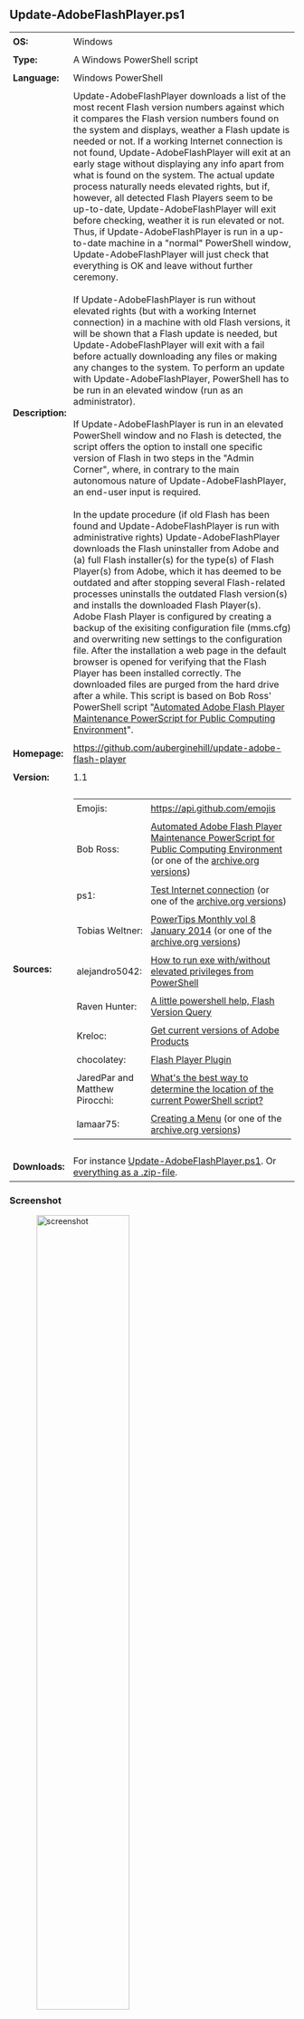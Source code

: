 <!-- Visual Studio Code: For a more comfortable reading experience, use the key combination Ctrl + Shift + V
     Visual Studio Code: To crop the tailing end space characters out, please use the key combination Ctrl + Shift + X
     Visual Studio Code: To improve the formatting of HTML code, press Shift + Alt + F and the selected area will be reformatted in a html file.

  _    _           _       _                        _       _          ______ _           _     _____  _
 | |  | |         | |     | |              /\      | |     | |        |  ____| |         | |   |  __ \| |
 | |  | |_ __   __| | __ _| |_ ___ ______ /  \   __| | ___ | |__   ___| |__  | | __ _ ___| |__ | |__) | | __ _ _   _  ___ _ __
 | |  | | '_ \ / _` |/ _` | __/ _ \______/ /\ \ / _` |/ _ \| '_ \ / _ \  __| | |/ _` / __| '_ \|  ___/| |/ _` | | | |/ _ \ '__|
 | |__| | |_) | (_| | (_| | ||  __/     / ____ \ (_| | (_) | |_) |  __/ |    | | (_| \__ \ | | | |    | | (_| | |_| |  __/ |
  \____/| .__/ \__,_|\__,_|\__\___|    /_/    \_\__,_|\___/|_.__/ \___|_|    |_|\__,_|___/_| |_|_|    |_|\__,_|\__, |\___|_|
        | |                                                                                                     __/ |
        |_|                                                                                                    |___/               -->


## Update-AdobeFlashPlayer.ps1

<table>
   <tr>
      <td style="padding:6px"><strong>OS:</strong></td>
      <td style="padding:6px">Windows</td>
   </tr>
   <tr>
      <td style="padding:6px"><strong>Type:</strong></td>
      <td style="padding:6px">A Windows PowerShell script</td>
   </tr>
   <tr>
      <td style="padding:6px"><strong>Language:</strong></td>
      <td style="padding:6px">Windows PowerShell</td>
   </tr>
   <tr>
      <td style="padding:6px"><strong>Description:</strong></td>
      <td style="padding:6px">Update-AdobeFlashPlayer downloads a list of the most recent Flash version numbers against which it compares the Flash version numbers found on the system and displays, weather a Flash update is needed or not. If a working Internet connection is not found, Update-AdobeFlashPlayer will exit at an early stage without displaying any info apart from what is found on the system. The actual update process naturally needs elevated rights, but if, however, all detected Flash Players seem to be up-to-date, Update-AdobeFlashPlayer will exit before checking, weather it is run elevated or not. Thus, if Update-AdobeFlashPlayer is run in a up-to-date machine in a "normal" PowerShell window, Update-AdobeFlashPlayer will just check that everything is OK and leave without further ceremony.
      <br />
      <br />If Update-AdobeFlashPlayer is run without elevated rights (but with a working Internet connection) in a machine with old Flash versions, it will be shown that a Flash update is needed, but Update-AdobeFlashPlayer will exit with a fail before actually downloading any files or making any changes to the system. To perform an update with Update-AdobeFlashPlayer, PowerShell has to be run in an elevated window (run as an administrator).
      <br />
      <br />If Update-AdobeFlashPlayer is run in an elevated PowerShell window and no Flash is detected, the script offers the option to install one specific version of Flash in two steps in the "Admin Corner", where, in contrary to the main autonomous nature of Update-AdobeFlashPlayer, an end-user input is required.
      <br />
      <br />In the update procedure (if old Flash has been found and Update-AdobeFlashPlayer is run with administrative rights) Update-AdobeFlashPlayer downloads the Flash uninstaller from Adobe and (a) full Flash installer(s) for the type(s) of Flash Player(s) from Adobe, which it has deemed to be outdated and after stopping several Flash-related processes uninstalls the outdated Flash version(s) and installs the downloaded Flash Player(s). Adobe Flash Player is configured by creating a backup of the exisiting configuration file (mms.cfg) and overwriting new settings to the configuration file. After the installation a web page in the default browser is opened for verifying that the Flash Player has been installed correctly. The downloaded files are purged from the hard drive after a while. This script is based on Bob Ross' PowerShell script "<a href="http://powershell.com/cs/forums/t/6128.aspx">Automated Adobe Flash Player Maintenance PowerScript for Public Computing Environment</a>".</td>
   </tr>
   <tr>
      <td style="padding:6px"><strong>Homepage:</strong></td>
      <td style="padding:6px"><a href="https://github.com/auberginehill/update-adobe-flash-player">https://github.com/auberginehill/update-adobe-flash-player</a></td>
   </tr>
   <tr>
      <td style="padding:6px"><strong>Version:</strong></td>
      <td style="padding:6px">1.1</td>
   </tr>
   <tr>
        <td style="padding:6px"><strong>Sources:</strong></td>
        <td style="padding:6px">
            <table>
                <tr>
                    <td style="padding:6px">Emojis:</td>
                    <td style="padding:6px"><a href="https://api.github.com/emojis">https://api.github.com/emojis</a></td>
                </tr>
                <tr>
                    <td style="padding:6px">Bob Ross:</td>
                    <td style="padding:6px"><a href="http://powershell.com/cs/forums/t/6128.aspx">Automated Adobe Flash Player Maintenance PowerScript for Public Computing Environment</a> (or one of the <a href="https://web.archive.org/web/20150818075129/http://powershell.com/cs/forums/t/6128.aspx">archive.org versions</a>)</td>
                </tr>
                <tr>
                    <td style="padding:6px">ps1:</td> 
                    <td style="padding:6px"><a href="http://powershell.com/cs/blogs/tips/archive/2011/05/04/test-internet-connection.aspx">Test Internet connection</a> (or one of the <a href="https://web.archive.org/web/20110612212629/http://powershell.com/cs/blogs/tips/archive/2011/05/04/test-internet-connection.aspx">archive.org versions</a>)</td>
                </tr>
                <tr>
                    <td style="padding:6px">Tobias Weltner:</td> 
                    <td style="padding:6px"><a href="http://powershell.com/cs/PowerTips_Monthly_Volume_8.pdf#IDERA-1702_PS-PowerShellMonthlyTipsVol8-jan2014">PowerTips Monthly vol 8 January 2014</a> (or one of the <a href="https://web.archive.org/web/20150110213108/http://powershell.com/cs/media/p/30542.aspx">archive.org versions</a>)</td>
                </tr>
                <tr>
                    <td style="padding:6px">alejandro5042:</td> 
                    <td style="padding:6px"><a href="http://stackoverflow.com/questions/29266622/how-to-run-exe-with-without-elevated-privileges-from-powershell?rq=1">How to run exe with/without elevated privileges from PowerShell</a></td>
                </tr>
                <tr>
                    <td style="padding:6px">Raven Hunter:</td> 
                    <td style="padding:6px"><a href="https://community.spiceworks.com/topic/487699-a-little-powershell-help-flash-version-query">A little powershell help, Flash Version Query</a></td>
                </tr>
                <tr>
                    <td style="padding:6px">Kreloc:</td> 
                    <td style="padding:6px"><a href="https://www.reddit.com/r/PowerShell/comments/3tgr2m/get_current_versions_of_adobe_products/">Get current versions of Adobe Products</a></td>
                </tr>
                <tr>
                    <td style="padding:6px">chocolatey:</td> 
                    <td style="padding:6px"><a href="https://chocolatey.org/packages/flashplayerplugin">Flash Player Plugin</a></td>
                </tr>
                <tr>
                    <td style="padding:6px">JaredPar and Matthew Pirocchi:</td> 
                    <td style="padding:6px"><a href="http://stackoverflow.com/questions/5466329/whats-the-best-way-to-determine-the-location-of-the-current-powershell-script?noredirect=1&lq=1">What's the best way to determine the location of the current PowerShell script?</a></td>
                </tr>
                <tr>
                    <td style="padding:6px">lamaar75:</td> 
                    <td style="padding:6px"><a href="http://powershell.com/cs/forums/t/9685.aspx">Creating a Menu</a> (or one of the <a href="https://web.archive.org/web/20150910111758/http://powershell.com/cs/forums/t/9685.aspx">archive.org versions</a>)</td>
                </tr>
            </table>
        </td>
   </tr>
   <tr>
      <td style="padding:6px"><strong>Downloads:</strong></td>
      <td style="padding:6px">For instance <a href="https://raw.githubusercontent.com/auberginehill/update-adobe-flash-player/master/Update-AdobeFlashPlayer.ps1">Update-AdobeFlashPlayer.ps1</a>. Or <a href="https://github.com/auberginehill/update-adobe-flash-player/archive/master.zip">everything as a .zip-file</a>.</td>
   </tr>
</table>




### Screenshot

<ol><ol>
<img class="screenshot" title="screenshot" alt="screenshot" height="60%" width="60%" src="https://raw.githubusercontent.com/auberginehill/update-adobe-flash-player/master/Update-AdobeFlashPlayer.png">
</ol></ol>



### Outputs

<table>
    <tr>
        <th>:arrow_right:</th>
        <td style="padding:6px">
            <ul>
                <li>Displays Flash related information in console. Tries to update outdated Adobe Flash Player(s) to its/their latest version(s), if old Flash Player(s) is/are found and if Update-AdobeFlashPlayer is run in an elevated Powershell window. In addition to that, if such an update procedure is initiated... </li>
            </ul>
        </td>
    </tr>
    <tr>
        <th></th>
        <td style="padding:6px">
            <ul>
                <p>
                    <li>the Flash Player configuration file (mms.cfg) is overwritten with new parameters and the following backups are made:</li>
                </p>
                <ol>
                    <p><strong>Configuration file:</strong></p>
                    <p>
                        <table>
                            <tr>
                                <td style="padding:6px"><strong>System</strong></td>
                                <td style="padding:6px"><strong>File</strong></td>
                            </tr>
                            <tr>
                                <td style="padding:6px">32-bit Windows</a></td>
                                <td style="padding:6px"><code>%WINDIR%\System32\Macromed\Flash\mms.cfg</code></td>
                            </tr>
                            <tr>
                                <td style="padding:6px">64-bit Windows</a></td>
                                <td style="padding:6px"><code>%WINDIR%\SysWow64\Macromed\Flash\mms.cfg</code></td>
                            </tr>
                        </table>
                    </p>
                    <p><strong>"Original" file</strong>, which is created when the script tries to update something for the first time:</p>
                    <p>
                        <table>
                            <tr>
                                <td style="padding:6px"><strong>System</strong></td>
                                <td style="padding:6px"><strong>File</strong></td>
                            </tr>
                            <tr>
                                <td style="padding:6px">32-bit Windows</a></td>
                                <td style="padding:6px"><code>%WINDIR%\System32\Macromed\Flash\mms_original.cfg</code></td>
                            </tr>
                            <tr>
                                <td style="padding:6px">64-bit Windows</a></td>
                                <td style="padding:6px"><code>%WINDIR%\SysWow64\Macromed\Flash\mms_original.cfg</code></td>
                            </tr>
                        </table>
                    </p>
                    <p><strong>"Backup" file</strong>, which is created when the script tries to update something for the second time and which gets overwritten in each successive update cycle:</p>
                    <p>
                        <table>
                            <tr>
                                <td style="padding:6px"><strong>System</strong></td>
                                <td style="padding:6px"><strong>File</strong></td>
                            </tr>
                            <tr>
                                <td style="padding:6px">32-bit Windows</a></td>
                                <td style="padding:6px"><code>%WINDIR%\System32\Macromed\Flash\mms_backup.cfg</code></td>
                            </tr>
                            <tr>
                                <td style="padding:6px">64-bit Windows</a></td>
                                <td style="padding:6px"><code>%WINDIR%\SysWow64\Macromed\Flash\mms_backup.cfg</code></td>
                            </tr>
                        </table>
                    </p>
                    <p>The <code>%WINDIR%</code> location represents the Windows system directory, such as <code>C:\Windows</code> and may be displayed in PowerShell with the <code>$env:windir</code> variable.</p>
                </ol>
                <p>
                    <li>To see the actual values that are being written, please see the Step 6 in the <a href="https://raw.githubusercontent.com/auberginehill/update-adobe-flash-player/master/Update-AdobeFlashPlayer.ps1">script</a> itself, where the original settings are overwritten with the following values:</li>
                </p>
                <ol>
                    <p>
                        <table>
                            <tr>
                                <td style="padding:6px"><strong>Value</strong></td>
                                <td style="padding:6px"><strong>Description</strong></td>
                            </tr>
                            <tr>
                                <td style="padding:6px"><code>AssetCacheSize = 0</code></td>
                                <td style="padding:6px">Disables storing the common Flash components</a></td>
                            </tr>
                            <tr>
                                <td style="padding:6px"><code>AutoUpdateDisable = 1</code></td>
                                <td style="padding:6px">Disables the Automatic Flash Update</a></td>
                            </tr>
                            <tr>
                                <td style="padding:6px"><code>LegacyDomainMatching = 0</code></td>
                                <td style="padding:6px">Denies Flash Player 6 and earlier superdomain rules</a></td>
                            </tr>
                            <tr>
                                <td style="padding:6px"><code>LocalFileLegacyAction = 0</code></td>
                                <td style="padding:6px">Denies Flash Player 7 and earlier local-trusted sandbox</a></td>
                            </tr>
                            <tr>
                                <td style="padding:6px"><code>LocalStorageLimit = 1</code></td>
                                <td style="padding:6px">Disables persistent shared objects</a></td>
                            </tr>
                            <tr>
                                <td style="padding:6px"><code>SilentAutoUpdateEnable = 0</code></td>
                                <td style="padding:6px">Disables background updates</a></td>
                            </tr>
                            <tr>
                                <td style="padding:6px"><code>ThirdPartyStorage = 0</code></td>
                                <td style="padding:6px">Denies third-party locally persistent shared objects</a></td>
                            </tr>
                        </table>
                        <p>Most of the settings above may render some web pages broken.</p>
                    </p>
                    <p>For a comprehensive list of available settings and a more detailed description of the values above, please see the <a href="http://www.adobe.com/devnet/flashplayer/articles/flash_player_admin_guide.html">Adobe Flash Player Administration Guide</a>.</p>
                </ol>
                <p>
                    <li>To open these file locations in a Resource Manager Window, for instance a command
                        <br />
                        <br /><code>Invoke-Item $env:windir\System32\Macromed\Flash\</code>
                        <br />
                        <br />or
                        <br />
                        <br /><code>Invoke-Item $env:windir\SysWOW64\Macromed\Flash\</code>
                        <br />
                        <br />may be used at the PowerShell prompt window <code>[PS>]</code>.
                    </li>
                </p>
            </ul>
        </td>
    </tr>
</table>




### Notes

<table>
    <tr>
        <th>:warning:</th>
        <td style="padding:6px">
            <ul>
                <li>Requires a working Internet connection for downloading a list of the most recent Flash version numbers.</li>
            </ul>
        </td>
    </tr>
    <tr>
        <th></th>
        <td style="padding:6px">
            <ul>
                <p>
                    <li>Also requires a working Internet connection for downloading a Flash uninstaller and a complete Flash installer(s) from Adobe (but this procedure is not initiated, if the system is deemed up-to-date).</li>
                </p>


                <p>
                    <li>For performing any actual updates with Update-AdobeFlashPlayer, it's mandatory to run this script in an elevated PowerShell window (where PowerShell has been started with the "run as an administrator" option). The elevated rights are needed for uninstalling Flash, installing Flash and for writing the mms.cfg file.</li>
                </p>
                <p>
                    <li>Please also notice that during the actual update phase Update-AdobeFlashPlayer closes a bunch of processes without any further notice in Step 3 and in Step 6 Update-AdobeFlashPlayer alters the Flash configuration file (mms.cfg) so, that for instance, the automatic Flash updates are turned off.</li>
                </p>
                <p>
                    <li>The Flash Player ActiveX control on Windows 8.1 and above is a component of Internet Explorer and Edge and is updated via Windows Update. By using the Flash Player ActiveX installer, Flash Player ActiveX control cannot be installed on Windows 8.1 and above systems. Also, the Flash Player uninstaller doesn't uninstall the ActiveX control on Windows 8.1 and above systems.</li>
                </p>
                <p>
                    <li>Please note that when run in an elevated PowerShell window and old Flash Player(s) is/are detected, Update-AdobeFlashPlayer will automatically try to download files from the Internet without prompting the end-user beforehand or without asking any confirmations (in Step 1 and Step 2).</li>
                </p>
                <p>
                    <li>Please note that the downloaded files are temporarily placed in a directory, which is specified with the <code>$path</code> variable (at line 41).</li>
                </p>
                <p>
                    <li>The <code>$env:temp</code> variable points to the current temp folder. The default value of the <code>$env:temp</code> variable is <code>C:\Users\&lt;username&gt;\AppData\Local\Temp</code> (i.e. each user account has their own separate temp folder at path <code>%USERPROFILE%\AppData\Local\Temp</code>). To see the current temp path, for instance a command
                    <br />
                    <br /><code>[System.IO.Path]::GetTempPath()</code>
                    <br />
                    <br />may be used at the PowerShell prompt window <code>[PS>]</code>. To change the temp folder for instance to <code>C:\Temp</code>, please, for example, follow the instructions at <a href="http://www.eightforums.com/tutorials/23500-temporary-files-folder-change-location-windows.html">Temporary Files Folder - Change Location in Windows</a>, which in essence are something along the lines:
                        <ol>
                           <li>Right click on Computer and click on Properties (or select Start → Control Panel → System). In the resulting window with the basic information about the computer...</li>
                           <li>Click on Advanced system settings on the left panel and select Advanced tab on the resulting pop-up window.</li>
                           <li>Click on the button near the bottom labeled Environment Variables.</li>
                           <li>In the topmost section labeled User variables both TMP and TEMP may be seen. Each different login account is assigned its own temporary locations. These values can be changed by double clicking a value or by highlighting a value and selecting Edit. The specified path will be used by Windows and many other programs for temporary files. It's advisable to set the same value (a directory path) for both TMP and TEMP.</li>
                           <li>Any running programs need to be restarted for the new values to take effect. In fact, probably also Windows itself needs to be restarted for it to begin using the new values for its own temporary files.</li>
                        </ol>
                    </li>
                </p>
            </ul>
        </td>
    </tr>
</table>




### Examples

<table>
    <tr>
        <th>:book:</th>
        <td style="padding:6px">To open this code in Windows PowerShell, for instance:</td>
   </tr>
   <tr>
        <th></th>
        <td style="padding:6px">
            <ol>
                <p>
                    <li><code>./Update-AdobeFlashPlayer</code><br />
                    Run the script. Please notice to insert <code>./</code> or <code>.\</code> before the script name.</li>
                </p>
                <p>
                    <li><code>help ./Update-AdobeFlashPlayer -Full</code><br />
                    Display the help file.</li>
                </p>
                <p>
                    <li><p><code>Set-ExecutionPolicy remotesigned</code><br />
                    This command is altering the Windows PowerShell rights to enable script execution. Windows PowerShell has to be run with elevated rights (run as an administrator) to actually be able to change the script execution properties. The default value is "<code>Set-ExecutionPolicy restricted</code>".</p>
                        <p>Parameters:
                                <ol>
                                    <table>
                                        <tr>
                                            <td style="padding:6px"><code>Restricted</code></td>
                                            <td style="padding:6px">Does not load configuration files or run scripts. Restricted is the default execution policy.</td>
                                        </tr>
                                        <tr>
                                            <td style="padding:6px"><code>AllSigned</code></td>
                                            <td style="padding:6px">Requires that all scripts and configuration files be signed by a trusted publisher, including scripts that you write on the local computer.</td>
                                        </tr>
                                        <tr>
                                            <td style="padding:6px"><code>RemoteSigned</code></td>
                                            <td style="padding:6px">Requires that all scripts and configuration files downloaded from the Internet be signed by a trusted publisher.</td>
                                        </tr>
                                        <tr>
                                            <td style="padding:6px"><code>Unrestricted</code></td>
                                            <td style="padding:6px">Loads all configuration files and runs all scripts. If you run an unsigned script that was downloaded from the Internet, you are prompted for permission before it runs.</td>
                                        </tr>
                                        <tr>
                                            <td style="padding:6px"><code>Bypass</code></td>
                                            <td style="padding:6px">Nothing is blocked and there are no warnings or prompts.</td>
                                        </tr>
                                        <tr>
                                            <td style="padding:6px"><code>Undefined</code></td>
                                            <td style="padding:6px">Removes the currently assigned execution policy from the current scope. This parameter will not remove an execution policy that is set in a Group Policy scope.</td>
                                        </tr>
                                    </table>
                                </ol>
                        </p>
                    <p>For more information, please type "<code>help Set-ExecutionPolicy -Full</code>" or visit <a href="https://technet.microsoft.com/en-us/library/hh849812.aspx">Set-ExecutionPolicy</a>.</p>
                    </li>
                </p>
                <p>
                    <li><code>New-Item -ItemType File -Path C:\Temp\Update-AdobeFlashPlayer.ps1</code><br />
                    Creates an empty ps1-file to the <code>C:\Temp</code> directory. The <code>New-Item</code> cmdlet has an inherent <code>-NoClobber</code> mode built into it, so that the procedure will halt, if overwriting (replacing the contents) of an existing file is about to happen. Overwriting a file with the <code>New-Item</code> cmdlet requires using the <code>Force</code>.<br />
                    For more information, please type "<code>help New-Item -Full</code>".</li>
                </p>
            </ol>
        </td>
    </tr>
</table>




### Contributing

<p>Find a bug? Have a feature request? Here is how you can contribute to this project:</p>

 <table>
   <tr>
      <th><img class="emoji" title="contributing" alt="contributing" height="28" width="28" align="absmiddle" src="https://assets-cdn.github.com/images/icons/emoji/unicode/1f33f.png"></th>
      <td style="padding:6px"><strong>Bugs:</strong></td>
      <td style="padding:6px"><a href="https://github.com/auberginehill/update-adobe-flash-player/issues">Submit bugs</a> and help us verify fixes.</td>
   </tr>
   <tr>
      <th rowspan="2"></th>
      <td style="padding:6px"><strong>Feature Requests:</strong></td>
      <td style="padding:6px">Feature request can be submitted by <a href="https://github.com/auberginehill/update-adobe-flash-player/issues">creating an Issue</a>.</td>
   </tr>
   <tr>
      <td style="padding:6px"><strong>Edit Source Files:</strong></td>
      <td style="padding:6px"><a href="https://github.com/auberginehill/update-adobe-flash-player/pulls">Submit pull requests</a> for bug fixes and features and discuss existing proposals.</td>
   </tr>
 </table>




### www

<table>
    <tr>
        <th>:globe_with_meridians:</th>
        <td style="padding:6px"><a href="https://github.com/auberginehill/update-adobe-flash-player">Script Homepage</a></td>
    </tr>
    <tr>
        <th rowspan="13"></th>
        <td style="padding:6px">Bob Ross: <a href="http://powershell.com/cs/forums/t/6128.aspx">Automated Adobe Flash Player Maintenance PowerScript for Public Computing Environment</a> (or one of the <a href="https://web.archive.org/web/20150818075129/http://powershell.com/cs/forums/t/6128.aspx">archive.org versions</a>)</td>
    </tr>
    <tr>
        <td style="padding:6px">ps1: <a href="http://powershell.com/cs/blogs/tips/archive/2011/05/04/test-internet-connection.aspx">Test Internet connection</a> (or one of the <a href="https://web.archive.org/web/20110612212629/http://powershell.com/cs/blogs/tips/archive/2011/05/04/test-internet-connection.aspx">archive.org versions</a>)</td>
    </tr>
    <tr>
        <td style="padding:6px">Tobias Weltner: <a href="http://powershell.com/cs/PowerTips_Monthly_Volume_8.pdf#IDERA-1702_PS-PowerShellMonthlyTipsVol8-jan2014">PowerTips Monthly vol 8 January 2014</a> (or one of the <a href="https://web.archive.org/web/20150110213108/http://powershell.com/cs/media/p/30542.aspx">archive.org versions</a>)</td>
    </tr>
    <tr>
        <td style="padding:6px">alejandro5042: <a href="http://stackoverflow.com/questions/29266622/how-to-run-exe-with-without-elevated-privileges-from-powershell?rq=1">How to run exe with/without elevated privileges from PowerShell</a></td>
    </tr>
    <tr>
        <td style="padding:6px">Raven Hunter: <a href="https://community.spiceworks.com/topic/487699-a-little-powershell-help-flash-version-query">A little powershell help, Flash Version Query</a></td>
    </tr>
    <tr>
        <td style="padding:6px">Kreloc: <a href="https://www.reddit.com/r/PowerShell/comments/3tgr2m/get_current_versions_of_adobe_products/">Get current versions of Adobe Products</a></td>
    </tr>
    <tr>
        <td style="padding:6px">chocolatey: <a href="https://chocolatey.org/packages/flashplayerplugin">Flash Player Plugin</a></td>
    </tr>
    <tr>
        <td style="padding:6px">JaredPar and Matthew Pirocchi: <a href="http://stackoverflow.com/questions/5466329/whats-the-best-way-to-determine-the-location-of-the-current-powershell-script?noredirect=1&lq=1">What's the best way to determine the location of the current PowerShell script?</a></td>
    </tr>
    <tr>
        <td style="padding:6px">lamaar75: <a href="http://powershell.com/cs/forums/t/9685.aspx">Creating a Menu</a> (or one of the <a href="https://web.archive.org/web/20150910111758/http://powershell.com/cs/forums/t/9685.aspx">archive.org versions</a>)</td>
    </tr>
    <tr>
        <td style="padding:6px"><a href="https://www.credera.com/blog/technology-insights/perfect-progress-bars-for-powershell/">Perfect Progress Bars for PowerShell</a></td>
    </tr>    
    <tr>
        <td style="padding:6px"><a href="https://technet.microsoft.com/en-us/library/ff730939.aspx">Adding a Simple Menu to a Windows PowerShell Script</a></td>
    </tr>
    <tr>
        <td style="padding:6px"><a href="https://msdn.microsoft.com/en-us/library/aa393941(v=vs.85).aspx">Uninstall method of the Win32_Product class</a></td>
    </tr> 
    <tr>
        <td style="padding:6px">ASCII Art: <a href="http://www.figlet.org/">http://www.figlet.org/</a> and <a href="http://www.network-science.de/ascii/">ASCII Art Text Generator</a></td>
    </tr>
</table>




### Related scripts

 <table>
    <tr>
        <th><img class="emoji" title="www" alt="www" height="28" width="28" align="absmiddle" src="https://assets-cdn.github.com/images/icons/emoji/unicode/0023-20e3.png"></th>
        <td style="padding:6px"><a href="https://github.com/auberginehill/get-battery-info">Get-BatteryInfo</a></td>
    </tr>
    <tr>
        <th rowspan="7"></th>
        <td style="padding:6px"><a href="https://github.com/auberginehill/get-computer-info">Get-ComputerInfo</a></td>
    </tr>
    <tr>
        <td style="padding:6px"><a href="https://github.com/auberginehill/get-directory-size">Get-DirectorySize</a></td>
    </tr>
    <tr>
        <td style="padding:6px"><a href="https://github.com/auberginehill/get-installed-programs">Get-InstalledPrograms</a></td>
    </tr>    
    <tr>
        <td style="padding:6px"><a href="https://github.com/auberginehill/get-installed-windows-updates">Get-InstalledWindowsUpdates</a></td>
    </tr>
    <tr>
        <td style="padding:6px"><a href="https://github.com/auberginehill/get-ram-info">Get-RAMInfo</a></td>
    </tr>
    <tr>
        <td style="padding:6px"><a href="https://gist.github.com/auberginehill/eb07d0c781c09ea868123bf519374ee8">Get-TimeDifference</a></td>
    </tr>
    <tr>
        <td style="padding:6px"><a href="https://github.com/auberginehill/get-unused-drive-letters">Get-UnusedDriveLetters</a></td>
    </tr>
    <tr>
        <td style="padding:6px"></td>
    </tr>
</table>
